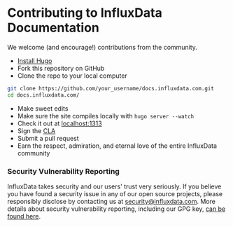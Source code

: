 # Contributing to InfluxData Documentation

We welcome (and encourage!) contributions from the community.

* [Install Hugo](http://gohugo.io/overview/installing/)
* Fork this repository on GitHub
* Clone the repo to your local computer
```bash
git clone https://github.com/your_username/docs.influxdata.com.git
cd docs.influxdata.com/
```
* Make sweet edits
* Make sure the site compiles locally with `hugo server --watch`
* Check it out at [localhost:1313](http://localhost:1313/)
* Sign the [CLA](https://www.influxdata.com/legal/cla/)
* Submit a pull request
* Earn the respect, admiration, and eternal love of the entire InfluxData community

### Security Vulnerability Reporting
InfluxData takes security and our users' trust very seriously. If you believe you have found a security issue in any of our
open source projects, please responsibly disclose by contacting us at security@influxdata.com. More details about 
security vulnerability reporting, 
including our GPG key, [can be found here](https://www.influxdata.com/how-to-report-security-vulnerabilities/).
